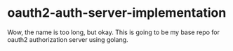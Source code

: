 # oauth2-auth-server-implementation
Wow, the name is too long, but okay. This is going to be my base repo for oauth2 authorization server using golang.
